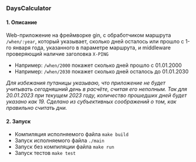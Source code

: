 ### DaysCalculator
#### 1. Описание
Web-приложение на фреймворке gin, c обработчиком маршрута `/when/:year`, который указывает, сколько дней осталось или прошло c 1-го января года, указанного в параметре маршрута, и middleware проверяющий наличие заголовка `X-PING`
- Например: `/when/2000` покажет сколько дней прошло с 01.01.2000
- Например: `/when/2030` покажет сколько дней осталось до 01.01.2030

*Для избежания путаницы указываю, что приложение не будет учитывать сегодняшний день в расчёте, считая его неполным. Так для 20.01.2023 при текущем 2023 году, количество прошедших дней будет указано как 19. Сделано из субъективных соображений о том, как правильно считать дни.*

#### 2. Запуск
- Компиляция исполняемого файла `make build`
- Запуск исполняемого файла `./main`
- Запуск без компиляции файла `make run`
- Запуск тестов `make test`
